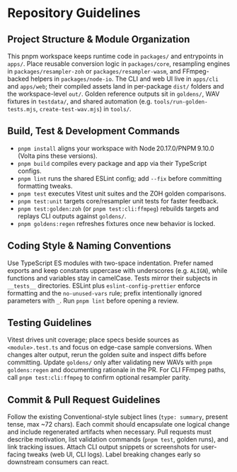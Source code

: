 # Repository Guidelines

## Project Structure & Module Organization
This pnpm workspace keeps runtime code in `packages/` and entrypoints in `apps/`. Place reusable conversion logic in `packages/core`, resampling engines in `packages/resampler-zoh` or `packages/resampler-wasm`, and FFmpeg-backed helpers in `packages/node-io`. The CLI and web UI live in `apps/cli` and `apps/web`; their compiled assets land in per-package `dist/` folders and the workspace-level `out/`. Golden reference outputs sit in `goldens/`, WAV fixtures in `testdata/`, and shared automation (e.g. `tools/run-golden-tests.mjs`, `create-test-wav.mjs`) in `tools/`.

## Build, Test & Development Commands
- `pnpm install` aligns your workspace with Node 20.17.0/PNPM 9.10.0 (Volta pins these versions).
- `pnpm build` compiles every package and app via their TypeScript configs.
- `pnpm lint` runs the shared ESLint config; add `--fix` before committing formatting tweaks.
- `pnpm test` executes Vitest unit suites and the ZOH golden comparisons.
- `pnpm test:unit` targets core/resampler unit tests for faster feedback.
- `pnpm test:golden:zoh` (or `pnpm test:cli:ffmpeg`) rebuilds targets and replays CLI outputs against `goldens/`.
- `pnpm goldens:regen` refreshes fixtures once new behavior is locked.

## Coding Style & Naming Conventions
Use TypeScript ES modules with two-space indentation. Prefer named exports and keep constants uppercase with underscores (e.g. `ALIGN`), while functions and variables stay in camelCase. Tests mirror their subjects in `__tests__` directories. ESLint plus `eslint-config-prettier` enforce formatting and the `no-unused-vars` rule; prefix intentionally ignored parameters with `_`. Run `pnpm lint` before opening a review.

## Testing Guidelines
Vitest drives unit coverage; place specs beside sources as `<module>.test.ts` and focus on edge-case sample conversions. When changes alter output, rerun the golden suite and inspect diffs before committing. Update `goldens/` only after validating new WAVs with `pnpm goldens:regen` and documenting rationale in the PR. For CLI FFmpeg paths, call `pnpm test:cli:ffmpeg` to confirm optional resampler parity.

## Commit & Pull Request Guidelines
Follow the existing Conventional-style subject lines (`type: summary`, present tense, max ~72 chars). Each commit should encapsulate one logical change and include regenerated artifacts when necessary. Pull requests must describe motivation, list validation commands (`pnpm test`, golden runs), and link tracking issues. Attach CLI output snippets or screenshots for user-facing tweaks (web UI, CLI logs). Label breaking changes early so downstream consumers can react.
